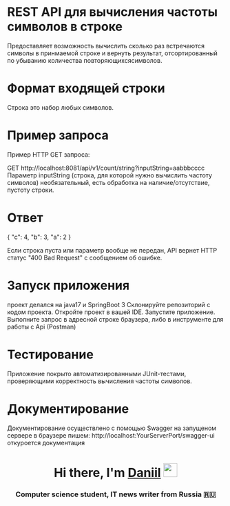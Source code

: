 
# REST API для вычисления частоты символов в строке
Предоставляет возможность вычислить сколько раз встречаются символы в принмаемой строке и вернуть результат, отсортированный по убыванию количества повторяющихсясимволов.

# Формат входящей строки
Строка это набор любых символов.

# Пример запроса
Пример HTTP GET запроса:

GET http://localhost:8081/api/v1/count/string?inputString=aabbbcccc
Параметр inputString (строка, для которой нужно вычислить частоту символов) необязательный, есть обработка на наличие/отсутствие, пустоту строки.
# Ответ
{
    "c": 4,
    "b": 3,
    "a": 2
}

Если строка пуста или параметр вообще не передан, API вернет HTTP статус "400 Bad Request" с сообщением об ошибке.
# Запуск приложения
проект делался на java17 и SpringBoot 3
Склонируйте репозиторий с кодом проекта.
Откройте проект в вашей IDE.
Запустите приложение.
Выполните запрос в адресной строке браузера, либо в инструменте для работы с Api (Postman)
# Тестирование
Приложение покрыто автоматизированными JUnit-тестами, проверяющими корректность вычисления частоты символов.
# Документирование 
Документирование осуществлено с помощью Swagger
на запущеном сервере в браузере пишем: http://localhost:YourServerPort/swagger-ui
откуроется документация
<h1 align="center">Hi there, I'm <a href="https://daniilshat.ru/" target="_blank">Daniil</a> 
<img src="https://github.com/blackcater/blackcater/raw/main/images/Hi.gif" height="32"/></h1>
<h3 align="center">Computer science student, IT news writer from Russia 🇷🇺</h3>
